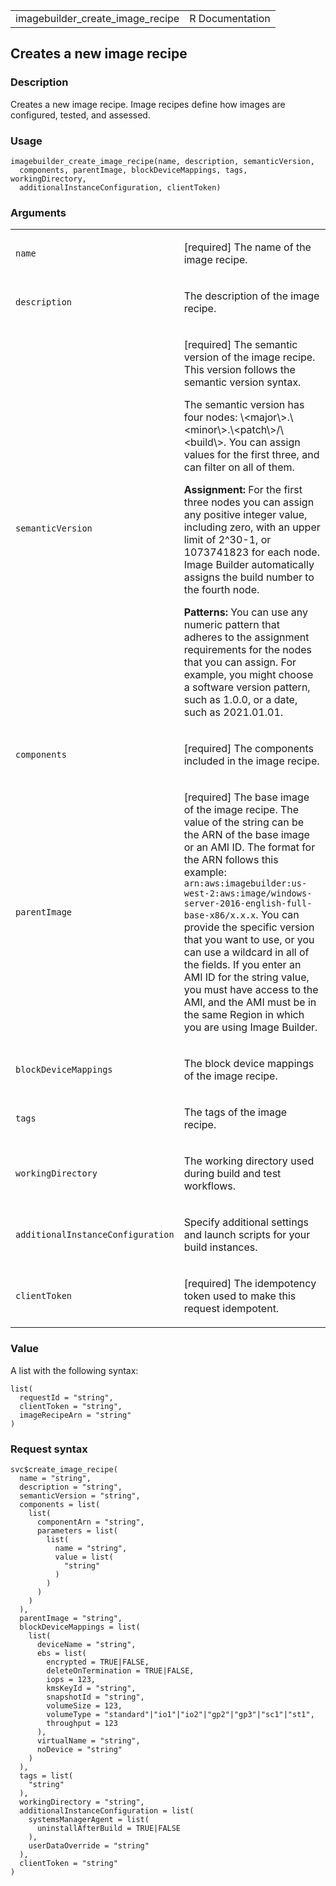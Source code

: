 <table style="width: 100%;">
<tbody>
<tr class="odd">
<td>imagebuilder_create_image_recipe</td>
<td style="text-align: right;">R Documentation</td>
</tr>
</tbody>
</table>

## Creates a new image recipe

### Description

Creates a new image recipe. Image recipes define how images are
configured, tested, and assessed.

### Usage

    imagebuilder_create_image_recipe(name, description, semanticVersion,
      components, parentImage, blockDeviceMappings, tags, workingDirectory,
      additionalInstanceConfiguration, clientToken)

### Arguments

<table>
<colgroup>
<col style="width: 35%" />
<col style="width: 65%" />
</colgroup>
<tbody>
<tr class="odd">
<td><code id="imagebuilder_create_image_recipe_:_name">name</code></td>
<td><p>[required] The name of the image recipe.</p></td>
</tr>
<tr class="even">
<td><code
id="imagebuilder_create_image_recipe_:_description">description</code></td>
<td><p>The description of the image recipe.</p></td>
</tr>
<tr class="odd">
<td><code
id="imagebuilder_create_image_recipe_:_semanticVersion">semanticVersion</code></td>
<td><p>[required] The semantic version of the image recipe. This version
follows the semantic version syntax.</p>
<p>The semantic version has four nodes:
\&lt;major\&gt;.\&lt;minor\&gt;.\&lt;patch\&gt;/\&lt;build\&gt;. You can
assign values for the first three, and can filter on all of them.</p>
<p><strong>Assignment:</strong> For the first three nodes you can assign
any positive integer value, including zero, with an upper limit of
2^30-1, or 1073741823 for each node. Image Builder automatically assigns
the build number to the fourth node.</p>
<p><strong>Patterns:</strong> You can use any numeric pattern that
adheres to the assignment requirements for the nodes that you can
assign. For example, you might choose a software version pattern, such
as 1.0.0, or a date, such as 2021.01.01.</p></td>
</tr>
<tr class="even">
<td><code
id="imagebuilder_create_image_recipe_:_components">components</code></td>
<td><p>[required] The components included in the image recipe.</p></td>
</tr>
<tr class="odd">
<td><code
id="imagebuilder_create_image_recipe_:_parentImage">parentImage</code></td>
<td><p>[required] The base image of the image recipe. The value of the
string can be the ARN of the base image or an AMI ID. The format for the
ARN follows this example:
<code>arn:aws:imagebuilder:us-west-2:aws:image/windows-server-2016-english-full-base-x86/x.x.x</code>.
You can provide the specific version that you want to use, or you can
use a wildcard in all of the fields. If you enter an AMI ID for the
string value, you must have access to the AMI, and the AMI must be in
the same Region in which you are using Image Builder.</p></td>
</tr>
<tr class="even">
<td><code
id="imagebuilder_create_image_recipe_:_blockDeviceMappings">blockDeviceMappings</code></td>
<td><p>The block device mappings of the image recipe.</p></td>
</tr>
<tr class="odd">
<td><code id="imagebuilder_create_image_recipe_:_tags">tags</code></td>
<td><p>The tags of the image recipe.</p></td>
</tr>
<tr class="even">
<td><code
id="imagebuilder_create_image_recipe_:_workingDirectory">workingDirectory</code></td>
<td><p>The working directory used during build and test
workflows.</p></td>
</tr>
<tr class="odd">
<td><code
id="imagebuilder_create_image_recipe_:_additionalInstanceConfiguration">additionalInstanceConfiguration</code></td>
<td><p>Specify additional settings and launch scripts for your build
instances.</p></td>
</tr>
<tr class="even">
<td><code
id="imagebuilder_create_image_recipe_:_clientToken">clientToken</code></td>
<td><p>[required] The idempotency token used to make this request
idempotent.</p></td>
</tr>
</tbody>
</table>

### Value

A list with the following syntax:

    list(
      requestId = "string",
      clientToken = "string",
      imageRecipeArn = "string"
    )

### Request syntax

    svc$create_image_recipe(
      name = "string",
      description = "string",
      semanticVersion = "string",
      components = list(
        list(
          componentArn = "string",
          parameters = list(
            list(
              name = "string",
              value = list(
                "string"
              )
            )
          )
        )
      ),
      parentImage = "string",
      blockDeviceMappings = list(
        list(
          deviceName = "string",
          ebs = list(
            encrypted = TRUE|FALSE,
            deleteOnTermination = TRUE|FALSE,
            iops = 123,
            kmsKeyId = "string",
            snapshotId = "string",
            volumeSize = 123,
            volumeType = "standard"|"io1"|"io2"|"gp2"|"gp3"|"sc1"|"st1",
            throughput = 123
          ),
          virtualName = "string",
          noDevice = "string"
        )
      ),
      tags = list(
        "string"
      ),
      workingDirectory = "string",
      additionalInstanceConfiguration = list(
        systemsManagerAgent = list(
          uninstallAfterBuild = TRUE|FALSE
        ),
        userDataOverride = "string"
      ),
      clientToken = "string"
    )
